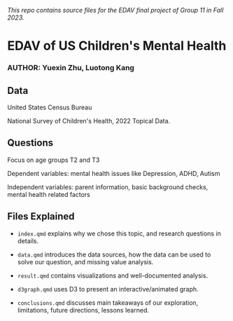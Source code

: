 *This repo contains source files for the EDAV final project of Group 11 in Fall 2023.*

# EDAV of US Children's Mental Health

### AUTHOR: Yuexin Zhu, Luotong Kang

## Data

United States Census Bureau

National Survey of Children's Health, 2022 Topical Data.

## Questions

Focus on age groups T2 and T3

Dependent variables: mental health issues like Depression, ADHD, Autism

Independent variables: parent information, basic background checks, mental health related factors

## Files Explained

-   `index.qmd` explains why we chose this topic, and research questions in details.

-   `data.qmd` introduces the data sources, how the data can be used to solve our question, and missing value analysis.

-   `result.qmd` contains visualizations and well-documented analysis.

-   `d3graph.qmd` uses D3 to present an interactive/animated graph.

-   `conclusions.qmd` discusses main takeaways of our exploration, limitations, future directions, lessons learned.
